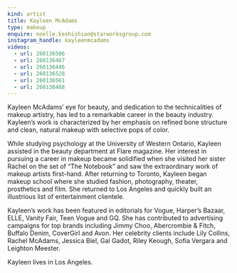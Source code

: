 ```yaml
---
kind: artist
title: Kayleen McAdams
type: makeup
enquire: noelle.keshishian@starworksgroup.com
instagram_handle: kayleenmcadams
videos:
  - url: 260136506
  - url: 260136467
  - url: 260136446
  - url: 260136528
  - url: 260136561
  - url: 260136488
---
```

Kayleen McAdams’ eye for beauty, and dedication to the technicalities of makeup artistry, has led to a remarkable career in the beauty industry. Kayleen’s work is characterized by her emphasis on refined bone structure and clean, natural makeup with selective pops of color.

While studying psychology at the University of Western Ontario, Kayleen assisted in the beauty department at Flare magazine. Her interest in pursuing a career in makeup became solidified when she visited her sister Rachel on the set of “The Notebook” and saw the extraordinary work of makeup artists first-hand. After returning to Toronto, Kayleen began makeup school where she studied fashion, photography, theater, prosthetics and film. She returned to Los Angeles and quickly built an illustrious list of entertainment clientele.

Kayleen’s work has been featured in editorials for Vogue, Harper’s Bazaar, ELLE, Vanity Fair, Teen Vogue and GQ. She has contributed to advertising campaigns for top brands including Jimmy Choo, Abercrombie & Fitch, Buffalo Denim, CoverGirl and Avon. Her celebrity clients include Lily Collins, Rachel McAdams, Jessica Biel, Gal Gadot, Riley Keough, Sofia Vergara and Leighton Meester.

Kayleen lives in Los Angeles.
